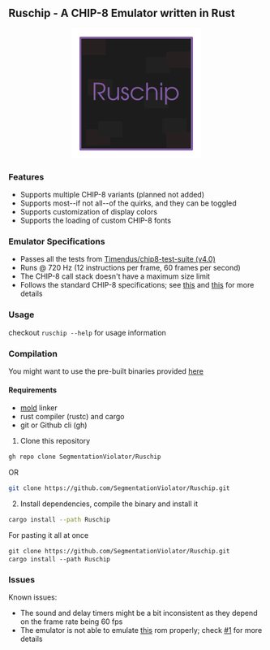 ## Ruschip - A CHIP-8 Emulator written in Rust

<p align="center">
    <img src="assets/Ruschip.svg" width="256px" heigth="256px" />
</p>

### Features
- Supports multiple CHIP-8 variants (planned not added)
- Supports most--if not all--of the quirks, and they can be toggled
- Supports customization of display colors
- Supports the loading of custom CHIP-8 fonts

### Emulator Specifications
- Passes all the tests from [Timendus/chip8-test-suite (v4.0)](https://github.com/Timendus/chip8-test-suite)
- Runs @ 720 Hz (12 instructions per frame, 60 frames per second)
- The CHIP-8 call stack doesn't have a maximum size limit
- Follows the standard CHIP-8 specifications; see [this](http://devernay.free.fr/hacks/chip8/C8TECH10.HTM#2.0) and [this](#Issues) for more details

### Usage
checkout `ruschip --help` for usage information

### Compilation

You might want to use the pre-built binaries provided [here](https://github.com/SegmentationViolator/Ruschip/releases/)

#### Requirements

- [mold](https://github.com/rui314/mold) linker
- rust compiler (rustc) and cargo
- git or Github cli (gh)

1. Clone this repository
```sh
gh repo clone SegmentationViolator/Ruschip
```

OR

```sh
git clone https://github.com/SegmentationViolator/Ruschip.git
```

2. Install dependencies, compile the binary and install it
```sh
cargo install --path Ruschip
```

For pasting it all at once
```
git clone https://github.com/SegmentationViolator/Ruschip.git
cargo install --path Ruschip
```

### Issues
Known issues:
- The sound and delay timers might be a bit inconsistent as they depend on the frame rate being 60 fps
- The emulator is not able to emulate [this](https://johnearnest.github.io/chip8Archive/play.html?p=RPS) rom properly;
  check [#1](https://github.com/SegmentationViolator/Ruschip/issues/1) for more details
